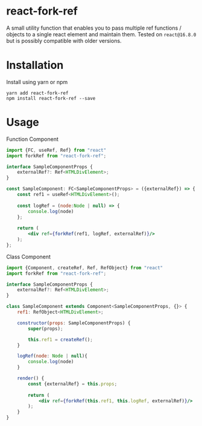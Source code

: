 # react-fork-ref

A small utility function that enables you to pass multiple ref functions / objects to a single react element and maintain them.
Tested on `react@16.8.0` but is possibly compatible with older versions. 

# Installation

Install using yarn or npm

```
yarn add react-fork-ref
npm install react-fork-ref --save
```

# Usage

Function Component

```jsx typescript
import {FC, useRef, Ref} from "react"
import forkRef from "react-fork-ref";

interface SampleComponentProps {
    externalRef?: Ref<HTMLDivElement>;
}

const SampleComponent: FC<SampleComponentProps> = ({externalRef}) => {
    const ref1 = useRef<HTMLDivElement>();
    
    const logRef = (node:Node | null) => {
        console.log(node)
    };
    
    return (
        <div ref={forkRef(ref1, logRef, externalRef)}/>
    );
};
```

Class Component

```jsx typescript
import {Component, createRef, Ref, RefObject} from "react"
import forkRef from "react-fork-ref";

interface SampleComponentProps {
    externalRef?: Ref<HTMLDivElement>;
}

class SampleComponent extends Component<SampleComponentProps, {}> {
    ref1: RefObject<HTMLDivElement>;

    constructor(props: SampleComponentProps) {
        super(props);

        this.ref1 = createRef();
    }

    logRef(node: Node | null){
        console.log(node)
    }

    render() {
        const {externalRef} = this.props;
        
        return (
            <div ref={forkRef(this.ref1, this.logRef, externalRef)}/>
        );
    }
}
```
